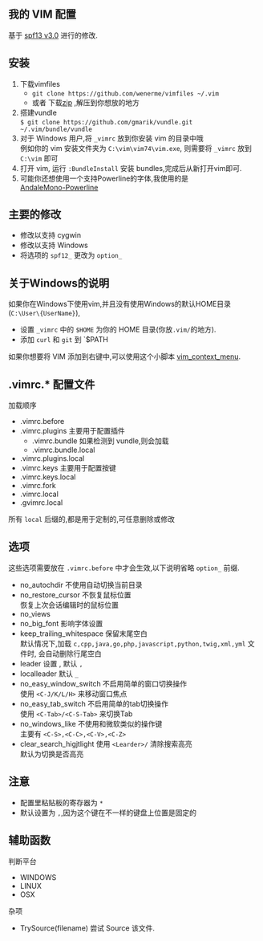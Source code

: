 
我的 VIM 配置
-------------

基于 [spf13 v3.0](https://github.com/spf13/spf13-vim/tree/3.0) 进行的修改.


安装
----

1. 下载vimfiles  
    * `git clone https://github.com/wenerme/vimfiles ~/.vim`
    * 或者 下载[zip](https://github.com/gmarik/vundle/archive/master.zip)
    ,解压到你想放的地方
2. 搭建vundle  
    `$ git clone https://github.com/gmarik/vundle.git ~/.vim/bundle/vundle`
3. 对于 Windows 用户,将 `_vimrc` 放到你安装 vim 的目录中哦  
    例如你的 vim 安装文件夹为 `C:\vim\vim74\vim.exe`,
    则需要将 `_vimrc` 放到 `C:\vim` 即可
4. 打开 vim, 运行 `:BundleInstall` 安装 bundles,完成后从新打开vim即可.
5. 可能你还想使用一个支持Powerline的字体,我使用的是  
    [AndaleMono-Powerline](https://github.com/wenerme/dotfiles/tree/master/.font#andalemono-powerline)

主要的修改
---------

* 修改以支持 cygwin
* 修改以支持 Windows
* 将选项的 `spf12_` 更改为 `option_`


关于Windows的说明
---------------

如果你在Windows下使用vim,并且没有使用Windows的默认HOME目录(`C:\User\{UserName}`),

* 设置 `_vimrc` 中的 `$HOME` 为你的 HOME 目录(你放`.vim/`的地方).
* 添加 `curl` 和 `git` 到 `$PATH



如果你想要将 VIM 添加到右键中,可以使用这个小脚本 [vim_context_menu](https://github.com/wenerme/vim.ContextMenu).

.vimrc.* 配置文件
---------------

加载顺序

* .vimrc.before
* .vimrc.plugins 主要用于配置插件
	* .vimrc.bundle 如果检测到 vundle,则会加载
	* .vimrc.bundle.local
* .vimrc.plugins.local
* .vimrc.keys 主要用于配置按键
* .vimrc.keys.local
* .vimrc.fork
* .vimrc.local
* .gvimrc.local

所有 `local` 后缀的,都是用于定制的,可任意删除或修改

选项
----

这些选项需要放在 `.vimrc.before` 中才会生效,以下说明省略 `option_` 前缀.

* no_autochdir 不使用自动切换当前目录
* no_restore_cursor 不恢复鼠标位置  
	恢复上次会话编辑时的鼠标位置
* no_views
* no_big_font 影响字体设置
* keep_trailing_whitespace 保留末尾空白  
    默认情况下,加载 `c,cpp,java,go,php,javascript,python,twig,xml,yml` 文件时,
    会自动删除行尾空白
* leader 设置 <Leader>, 默认 `,`
* localleader 默认 `_`
* no_easy_window_switch 不启用简单的窗口切换操作  
	使用 `<C-J/K/L/H>` 来移动窗口焦点
* no_easy_tab_switch 不启用简单的tab切换操作  
	使用 `<C-Tab>/<C-S-Tab>` 来切换Tab
* no_windows_like 不使用和微软类似的操作键  
	主要有 `<C-S>,<C-C>,<C-V>,<C-Z>` 
* clear_search_higjtlight 使用 `<Learder>/` 清除搜索高亮  
	默认为切换是否高亮

注意
----

* 配置里粘贴板的寄存器为 `*`
* <Leader> 默认设置为 `,`,因为这个键在不一样的键盘上位置是固定的


辅助函数
-------

判断平台

* WINDOWS
* LINUX
* OSX

杂项

* TrySource(filename) 尝试 Source 该文件.
